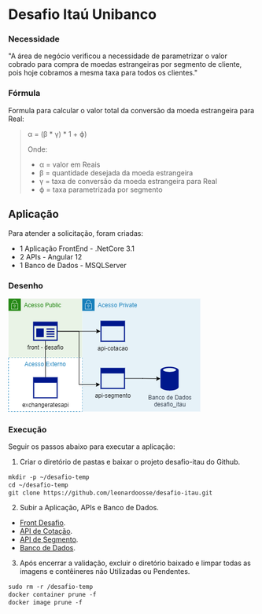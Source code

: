 # Desafio Itaú Unibanco

### Necessidade

"A área de negócio verificou a necessidade de parametrizar o valor cobrado para compra de moedas estrangeiras por segmento de cliente, pois hoje cobramos a mesma taxa para todos os clientes." 

### Fórmula 

Formula para calcular o valor total da conversão da moeda estrangeira para Real:

> α = (β * γ) * 1 + ϕ)
>
>Onde:
> * α = valor em Reais
> * β = quantidade desejada da moeda estrangeira
> * γ = taxa de conversão da moeda estrangeira para Real
> * ϕ = taxa parametrizada por segmento

## Aplicação

Para atender a solicitação, foram criadas:
* 1 Aplicação FrontEnd - .NetCore 3.1
* 2 APIs - Angular 12
* 1 Banco de Dados - MSQLServer

### Desenho

![](img/desenho.png)

### Execução

Seguir os passos abaixo para executar a aplicação:

1. Criar o diretório de pastas e baixar o projeto desafio-itau do Github.

```
mkdir -p ~/desafio-temp
cd ~/desafio-temp
git clone https://github.com/leonardoosse/desafio-itau.git

```

2. Subir a Aplicação, APIs e Banco de Dados.

* [Front Desafio](https://github.com/leonardoosse/desafio-itau/tree/master/front-desafio#build-e-deploy-da-api-para-valida%C3%A7%C3%A3o-local).
* [API de Cotação](https://github.com/leonardoosse/desafio-itau/tree/master/api-cotacao#build-e-deploy-da-api-para-valida%C3%A7%C3%A3o-local).
* [API de Segmento](https://github.com/leonardoosse/desafio-itau/tree/master/api-segmento#build-e-deploy-da-api-para-valida%C3%A7%C3%A3o-local).
* [Banco de Dados](https://github.com/leonardoosse/desafio-itau/tree/master/bd-desafio#build-e-deploy-da-api-para-valida%C3%A7%C3%A3o-local).

3. Após encerrar a validação, excluir o diretório baixado e limpar todas as imagens e contêineres não Utilizadas ou Pendentes.

``` 
sudo rm -r /desafio-temp
docker container prune -f
docker image prune -f
```